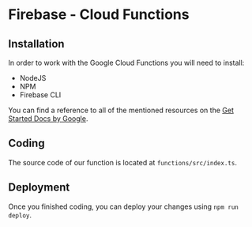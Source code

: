# Firebase - Cloud Functions

## Installation

In order to work with the Google Cloud Functions you will need to install:

* NodeJS
* NPM
* Firebase CLI

You can find a reference to all of the mentioned resources on the [Get Started Docs by Google](https://firebase.google.com/docs/functions/get-started#set-up-node.js-and-the-firebase-cli).

## Coding

The source code of our function is located at `functions/src/index.ts`.

## Deployment

Once you finished coding, you can deploy your changes using `npm run deploy`.
